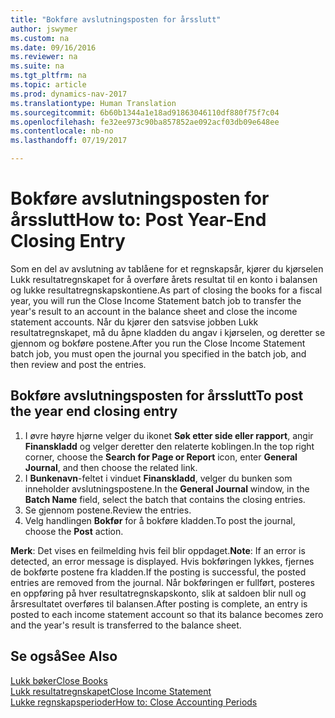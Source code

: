 ```yaml
---
title: "Bokføre avslutningsposten for årsslutt"
author: jswymer
ms.custom: na
ms.date: 09/16/2016
ms.reviewer: na
ms.suite: na
ms.tgt_pltfrm: na
ms.topic: article
ms.prod: dynamics-nav-2017
ms.translationtype: Human Translation
ms.sourcegitcommit: 6b60b1344a1e18ad91863046110df880f75f7c04
ms.openlocfilehash: fe32ee973c90ba857852ae092acf03db09e648ee
ms.contentlocale: nb-no
ms.lasthandoff: 07/19/2017

---
```

# <a name="how-to-post-year-end-closing-entry"></a><span data-ttu-id="dc5b7-102">Bokføre avslutningsposten for årsslutt</span><span class="sxs-lookup"><span data-stu-id="dc5b7-102">How to: Post Year-End Closing Entry</span></span>
<span data-ttu-id="dc5b7-103">Som en del av avslutning av tablåene for et regnskapsår, kjører du kjørselen Lukk resultatregnskapet for å overføre årets resultat til en konto i balansen og lukke resultatregnskapskontiene.</span><span class="sxs-lookup"><span data-stu-id="dc5b7-103">As part of closing the books for a fiscal year, you will run the Close Income Statement batch job to transfer the year's result to an account in the balance sheet and close the income statement accounts.</span></span> <span data-ttu-id="dc5b7-104">Når du kjører den satsvise jobben Lukk resultatregnskapet, må du åpne kladden du angav i kjørselen, og deretter se gjennom og bokføre postene.</span><span class="sxs-lookup"><span data-stu-id="dc5b7-104">After you run the Close Income Statement batch job, you must open the journal you specified in the batch job, and then review and post the entries.</span></span>

## <a name="to-post-the-year-end-closing-entry"></a><span data-ttu-id="dc5b7-105">Bokføre avslutningsposten for årsslutt</span><span class="sxs-lookup"><span data-stu-id="dc5b7-105">To post the year end closing entry</span></span>
1. <span data-ttu-id="dc5b7-106">I øvre høyre hjørne velger du ikonet **Søk etter side eller rapport**, angir **Finanskladd** og velger deretter den relaterte koblingen.</span><span class="sxs-lookup"><span data-stu-id="dc5b7-106">In the top right corner, choose the **Search for Page or Report** icon, enter **General Journal**, and then choose the related link.</span></span>
2. <span data-ttu-id="dc5b7-107">I **Bunkenavn**-feltet i vinduet **Finanskladd**, velger du bunken som inneholder avslutningspostene.</span><span class="sxs-lookup"><span data-stu-id="dc5b7-107">In the **General Journal** window, in the **Batch Name** field, select the batch that contains the closing entries.</span></span>
3. <span data-ttu-id="dc5b7-108">Se gjennom postene.</span><span class="sxs-lookup"><span data-stu-id="dc5b7-108">Review the entries.</span></span>
4. <span data-ttu-id="dc5b7-109">Velg handlingen **Bokfør** for å bokføre kladden.</span><span class="sxs-lookup"><span data-stu-id="dc5b7-109">To post the journal, choose the **Post** action.</span></span>

<span data-ttu-id="dc5b7-110">**Merk**: Det vises en feilmelding hvis feil blir oppdaget.</span><span class="sxs-lookup"><span data-stu-id="dc5b7-110">**Note**: If an error is detected, an error message is displayed.</span></span> <span data-ttu-id="dc5b7-111">Hvis bokføringen lykkes, fjernes de bokførte postene fra kladden.</span><span class="sxs-lookup"><span data-stu-id="dc5b7-111">If the posting is successful, the posted entries are removed from the journal.</span></span> <span data-ttu-id="dc5b7-112">Når bokføringen er fullført, posteres en oppføring på hver resultatregnskapskonto, slik at saldoen blir null og årsresultatet overføres til balansen.</span><span class="sxs-lookup"><span data-stu-id="dc5b7-112">After posting is complete, an entry is posted to each income statement account so that its balance becomes zero and the year's result is transferred to the balance sheet.</span></span>

## <a name="see-also"></a><span data-ttu-id="dc5b7-113">Se også</span><span class="sxs-lookup"><span data-stu-id="dc5b7-113">See Also</span></span>
[<span data-ttu-id="dc5b7-114">Lukk bøker</span><span class="sxs-lookup"><span data-stu-id="dc5b7-114">Close Books</span></span>](year-close-books.md)  
[<span data-ttu-id="dc5b7-115">Lukk resultatregnskapet</span><span class="sxs-lookup"><span data-stu-id="dc5b7-115">Close Income Statement</span></span>](year-close-income-statement.md)  
[<span data-ttu-id="dc5b7-116">Lukke regnskapsperioder</span><span class="sxs-lookup"><span data-stu-id="dc5b7-116">How to: Close Accounting Periods</span></span>](year-close-account-periods.md)  
